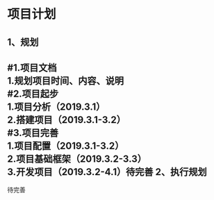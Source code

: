项目计划
====
1、规划
-----

  #1.项目文档<br />
    1.规划项目时间、内容、说明<br />
  #2.项目起步<br />
    1.项目分析（2019.3.1）<br />
    2.搭建项目（2019.3.1-3.2）<br />
  #3.项目完善<br />
    1.项目配置（2019.3.1-3.2）<br />
    2.项目基础框架（2019.3.2-3.3）<br />
    3.开发项目（2019.3.2-4.1）待完善
2、执行规划
-----
待完善
